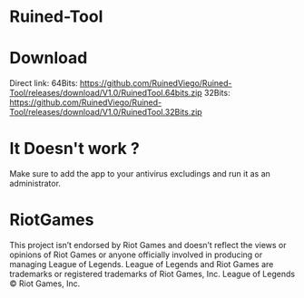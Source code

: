# Ruined-Tool

# Download
Direct link:
64Bits: https://github.com/RuinedViego/Ruined-Tool/releases/download/V1.0/RuinedTool.64bits.zip
32Bits: https://github.com/RuinedViego/Ruined-Tool/releases/download/V1.0/RuinedTool.32Bits.zip

# It Doesn't work ?
Make sure to add the app to your antivirus excludings and run it as an administrator.

# RiotGames
This project isn’t endorsed by Riot Games and doesn’t reflect the views or opinions of Riot Games or anyone officially involved in producing or managing League of Legends. League of Legends and Riot Games are trademarks or registered trademarks of Riot Games, Inc. League of Legends © Riot Games, Inc.
